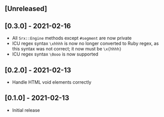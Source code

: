 ## [Unreleased]

## [0.3.0] - 2021-02-16

- All `Srx::Engine` methods except `#segment` are now private
- ICU regex syntax `\xhhhh` is now no longer converted to Ruby regex, as this
  syntax was not correct; it now must be `\x{hhhh}`
- ICU regex syntax `\0ooo` is now supported

## [0.2.0] - 2021-02-13

- Handle HTML void elements correctly

## [0.1.0] - 2021-02-13

- Initial release
